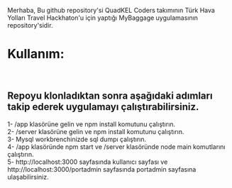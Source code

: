Merhaba,
Bu github repository'si QuadKEL Coders takımının Türk Hava Yolları Travel Hackhaton'u için yaptığı MyBaggage uygulamasının repository'sidir. <br/>

<h1>Kullanım: </h1> <br/>

<h2>Repoyu klonladıktan sonra aşağıdaki adımları takip ederek uygulamayı çalıştırabilirsiniz. <br/> </h2>

1- /app klasörüne gelin ve npm install komutunu çalıştırın. <br/>
2- /server klasörüne gelin ve npm install komutunu çalıştırın. <br/>
3- Mysql workbrenchinizde sql dumpı çalıştırın. <br/>
4- /app klasöründe npm start ve /server klasöründe node main komutlarını çalıştırın. <br/>
5- http://localhost:3000 sayfasında kullanıcı sayfası ve http://localhost:3000/portadmin sayfasında portadmin sayfasına ulaşabilirsiniz. <br/>
